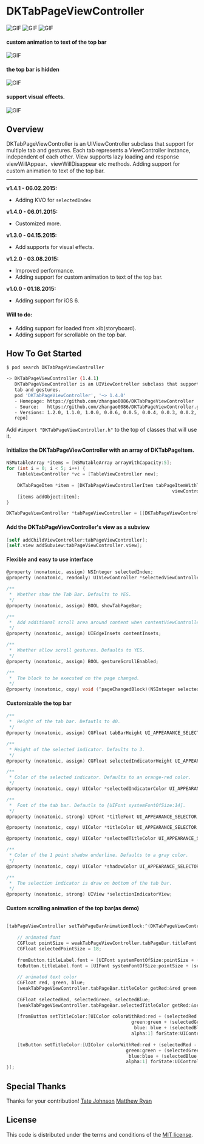 # DKTabPageViewController
![GIF](https://raw.githubusercontent.com/zhangao0086/DKTabPageViewController/master/preview1.gif)
![GIF](https://raw.githubusercontent.com/zhangao0086/DKTabPageViewController/master/preview2.gif)
![GIF](https://raw.githubusercontent.com/zhangao0086/DKTabPageViewController/master/preview3.gif)

#### custom animation to text of the top bar
![GIF](https://raw.githubusercontent.com/zhangao0086/DKTabPageViewController/master/preview4.gif)

#### the top bar is hidden
![GIF](https://raw.githubusercontent.com/zhangao0086/DKTabPageViewController/master/preview5.gif)

#### support visual effects.
![GIF](https://raw.githubusercontent.com/zhangao0086/DKTabPageViewController/master/preview6.png)

## Overview
DKTabPageViewController is an UIViewController subclass that support for multiple tab and gestures. Each tab represents a ViewController instance, independent of each other. View supports lazy loading and response viewWillAppear、viewWillDisappear etc methods. Adding support for custom animation to text of the top bar.

----
**v1.4.1 - 06.02.2015:**  
* Adding KVO for `selectedIndex`

**v1.4.0 - 06.01.2015:**  
* Customized more.

**v1.3.0 - 04.15.2015:**  
* Add supports for visual effects.

**v1.2.0 - 03.08.2015:**  
* Improved performance.
* Adding support for custom animation to text of the top bar.

**v1.0.0 - 01.18.2015:**  
* Adding support for iOS 6.  


#### Will to do:
* Adding support for loaded from xib(storyboard).
* Adding support for scrollable on the top bar.

## How To Get Started

``` bash
$ pod search DKTabPageViewController

-> DKTabPageViewController (1.4.1)
   DKTabPageViewController is an UIViewController subclass that support for multiple
   tab and gestures.
   pod 'DKTabPageViewController', '~> 1.4.0'
   - Homepage: https://github.com/zhangao0086/DKTabPageViewController
   - Source:   https://github.com/zhangao0086/DKTabPageViewController.git
   - Versions: 1.2.0, 1.1.0, 1.0.0, 0.0.6, 0.0.5, 0.0.4, 0.0.3, 0.0.2, 0.0.1 [master
   repo]
```

Add `#import "DKTabPageViewController.h"` to the top of classes that will use it.  
#### Initialize the DKTabPageViewController with an array of DKTabPageItem.

``` objective-c
NSMutableArray *items = [NSMutableArray arrayWithCapacity:5];
for (int i = 0; i < 5; i++) {
    TableViewController *vc = [TableViewController new];
    
    DKTabPageItem *item = [DKTabPageViewControllerItem tabPageItemWithTitle:[NSString stringWithFormat:@"Tab %d" ,i]
                                                             viewController:vc];
    [items addObject:item];
}

DKTabPageViewController *tabPageViewController = [[DKTabPageViewController alloc] initWithItems:items];
```

#### Add the DKTabPageViewController's view as a subview

``` objective-c
[self addChildViewController:tabPageViewController];
[self.view addSubview:tabPageViewController.view];
```

#### Flexible and easy to use interface

``` objective-c
@property (nonatomic, assign) NSInteger selectedIndex;
@property (nonatomic, readonly) UIViewController *selectedViewController;

/**
 *  Whether show the Tab Bar. Defaults to YES.
 */
@property (nonatomic, assign) BOOL showTabPageBar;

/**
 *  Add additional scroll area around content when contentViewController of view is UIScrollview of subclasses.
 */
@property (nonatomic, assign) UIEdgeInsets contentInsets;

/**
 *  Whether allow scroll gestures. Defaults to YES.
 */
@property (nonatomic, assign) BOOL gestureScrollEnabled;

/**
 *  The block to be executed on the page changed.
 */
@property (nonatomic, copy) void (^pageChangedBlock)(NSInteger selectedIndex);
```

#### Customizable the top bar

```objective-c
/**
 *  Height of the tab bar. Defautls to 40.
 */
@property (nonatomic, assign) CGFloat tabBarHeight UI_APPEARANCE_SELECTOR;

/**
 * Height of the selected indicator. Defaults to 3.
 */
@property (nonatomic, assign) CGFloat selectedIndicatorHeight UI_APPEARANCE_SELECTOR;

/**
 * Color of the selected indicator. Defaults to an orange-red color.
 */
@property (nonatomic, copy) UIColor *selectedIndicatorColor UI_APPEARANCE_SELECTOR;

/**
 *  Font of the tab bar. Defautls to [UIFont systemFontOfSize:14].
 */
@property (nonatomic, strong) UIFont *titleFont UI_APPEARANCE_SELECTOR;

@property (nonatomic, copy) UIColor *titleColor UI_APPEARANCE_SELECTOR;

@property (nonatomic, copy) UIColor *selectedTitleColor UI_APPEARANCE_SELECTOR;

/**
 * Color of the 1 point shadow underline. Defaults to a gray color.
 */
@property (nonatomic, copy) UIColor *shadowColor UI_APPEARANCE_SELECTOR;

/**
 *  The selection indicator is draw on bottom of the tab bar.
 */
@property (nonatomic, strong) UIView *selectionIndicatorView;
```

#### Custom scrolling animation of the top bar(as demo)

```objective-c

[tabPageViewController setTabPageBarAnimationBlock:^(DKTabPageViewController *weakTabPageViewController, UIButton *fromButton, UIButton *toButton, CGFloat progress) {
    
    // animated font
    CGFloat pointSize = weakTabPageViewController.tabPageBar.titleFont.pointSize;
    CGFloat selectedPointSize = 18;
    
    fromButton.titleLabel.font = [UIFont systemFontOfSize:pointSize + (selectedPointSize - pointSize) * (1 - progress)];
    toButton.titleLabel.font = [UIFont systemFontOfSize:pointSize + (selectedPointSize - pointSize) * progress];
    
    // animated text color
    CGFloat red, green, blue;
    [weakTabPageViewController.tabPageBar.titleColor getRed:&red green:&green blue:&blue alpha:NULL];
    
    CGFloat selectedRed, selectedGreen, selectedBlue;
    [weakTabPageViewController.tabPageBar.selectedTitleColor getRed:&selectedRed green:&selectedGreen blue:&selectedBlue alpha:NULL];
    
    [fromButton setTitleColor:[UIColor colorWithRed:red + (selectedRed - red) * (1 - progress)
                                              green:green + (selectedGreen - green) * (1 - progress)
                                               blue: blue + (selectedBlue - blue) * (1 - progress)
                                              alpha:1] forState:UIControlStateSelected];
    
    [toButton setTitleColor:[UIColor colorWithRed:red + (selectedRed - red) * progress
                                            green:green + (selectedGreen - green) * progress
                                             blue:blue + (selectedBlue - blue) * progress
                                            alpha:1] forState:UIControlStateNormal];
}];

```

## Special Thanks
Thanks for your contribution!
<a href="https://github.com/tatey" target="_blank">Tate Johnson</a>
<a href="https://github.com/matthewryan" target="_blank">Matthew Ryan</a>

## License
This code is distributed under the terms and conditions of the <a href="https://github.com/zhangao0086/DKTabPageViewController/master/LICENSE">MIT license</a>.
